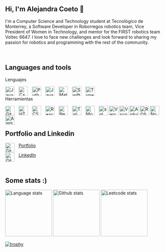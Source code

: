 ## Hi, I'm Alejandra Coeto 👋

<p>
I'm a Computer Science and Technology student at Tecnológico de Monterrey, a Software Developer in Roborregos robotics team, Vice President of Women in Technology, and mentor for the FIRST robotics team Voltec 6647. I love to face new challenges and look forward to sharing my passion for robotics and programming with the rest of the community.
</p>
<p>&nbsp;</p>

## Languages and tools



Lenguajes

<img align="left" alt="Java" width="30px" style="padding-right:10px;" src="https://skillicons.dev/icons?i=java&theme=light"/>
<img align="left" alt="C++" width="30px" style="padding-right:10px;" src="https://skillicons.dev/icons?i=cpp" />
<img align="left" alt="Python" width="30px" style="padding-right:10px;" src="https://skillicons.dev/icons?i=python" />
<img align="left" alt="JavaScript" width="30px" style="padding-right:10px;" src="https://skillicons.dev/icons?i=javascript" />
<img align="left" alt="Matlab" width="30px" style="padding-right:10px;" src="https://skillicons.dev/icons?i=matlab" />
<img align="left" alt="Swift" width="30px" style="padding-right:10px;" src="https://skillicons.dev/icons?i=swift" />
<img align="left" alt="TypeScript" width="30px" style="padding-right:10px;" src="https://skillicons.dev/icons?i=typescript" />


<p>&nbsp;</p>
          
Herramientas

<img align="left" alt="Git" width="30px" style="padding-right:10px;" src="https://skillicons.dev/icons?i=git" />
<img align="left" alt="HTML" width="30px" style="padding-right:10px;" src="https://skillicons.dev/icons?i=html" />
<img align="left" alt="CSS" width="30px" style="padding-right:10px;" src="https://skillicons.dev/icons?i=css" />
<img align="left" alt="React" width="30px" style="padding-right:10px;" src="https://skillicons.dev/icons?i=react" />
<img align="left" alt="NextJs" width="30px" style="padding-right:10px;" src="https://skillicons.dev/icons?i=next" />
<img align="left" alt="Tailwind" width="30px" style="padding-right:10px;" src="https://skillicons.dev/icons?i=tailwind" />
<img align="left" alt="MongoDB" width="30px" style="padding-right:10px;" src="https://skillicons.dev/icons?i=mongodb" />
<img align="left" alt="sql" width="30px" style="padding-right:10px padding-top:10px;" src="https://skillicons.dev/icons?i=mysql" />
<img align="left" alt="Vercel" width="30px" style="padding-right:10px padding-top:10px;" src="https://skillicons.dev/icons?i=vercel" />
<img align="left" alt="Vscode" width="30px" style="padding-right:10px padding-top:10px;" src="https://skillicons.dev/icons?i=vscode" />
<img align="left" alt="Arduino" width="30px" style="padding-right:10px padding-top:10px;" src="https://skillicons.dev/icons?i=arduino" />
<img align="left" alt="ROS" width="30px" style="padding-right:10px padding-top:10px;" src="https://skillicons.dev/icons?i=ros" />
<img align="left" alt="Node" width="30px" style="padding-right:10px padding-top:10px;" src="https://skillicons.dev/icons?i=nodejs" />
<img align="left" alt="AWS" width="30px" style="padding-right:10px padding-top:10px;" src="https://skillicons.dev/icons?i=aws" />



<p>&nbsp;</p>
<p>&nbsp;</p>

## Portfolio and Linkedin
<img align="left" alt="Git" width="30px" style="padding-right:10px;" src="https://skillicons.dev/icons?i=react" />
          
[Portfolio](https://alecoeto-portfolio.vercel.app/)

<img align="left" alt="Git" width="30px" style="padding-right:10px;" src="https://cdn.jsdelivr.net/gh/devicons/devicon/icons/linkedin/linkedin-original.svg" />

[LinkedIn](https://www.linkedin.com/in/alecoeto/)
<p>&nbsp;</p>

## Some stats :)
<p float="left">
  <img height=150 width=auto src="https://github-readme-stats.vercel.app/api/top-langs/?username=Ale-Coeto&layout=compact&theme=tokyonight&hide_border=true" alt="Language stats"/>  
  <img height=150 width=auto src="https://github-readme-stats.vercel.app/api?username=Ale-Coeto&theme=tokyonight&count_private=true&hide_border=true" alt="Github stats" />
  <img height=150 width=auto src="https://leetcode-stats-six.vercel.app/?username=Ale-Coeto&theme=dark" alt="Leetcode stats" />

</p>

[![trophy](https://github-profile-trophy.vercel.app/?username=Ale-Coeto&theme=onedark&rank=-D,-C,-?&margin-w=10)](https://github.com/ryo-ma/github-profile-trophy)

